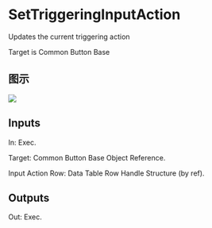 # SetTriggeringInputAction

Updates the current triggering action

Target is Common Button Base

## 图示

![]($-20221218-18205841.png)

## Inputs

In: Exec.

Target: Common Button Base Object Reference.

Input Action Row: Data Table Row Handle Structure (by ref).  

## Outputs

Out: Exec.

